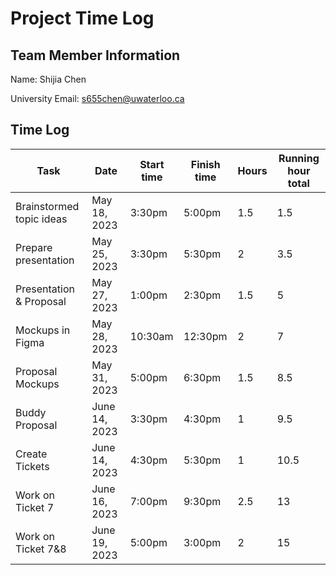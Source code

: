 # Project Time Log

## Team Member Information

Name: Shijia Chen

University Email: <s655chen@uwaterloo.ca>

## Time Log

| Task                     | Date          | Start time | Finish time | Hours | Running hour total |
| ------------------------ | ------------- | ---------- | ----------- | ----- | ------------------ |
| Brainstormed topic ideas | May 18, 2023  | 3:30pm     | 5:00pm      | 1.5   | 1.5                |
| Prepare presentation     | May 25, 2023  | 3:30pm     | 5:30pm      | 2     | 3.5                |
| Presentation & Proposal  | May 27, 2023  | 1:00pm     | 2:30pm      | 1.5   | 5                  |
| Mockups in Figma         | May 28, 2023  | 10:30am    | 12:30pm     | 2     | 7                  |
| Proposal Mockups         | May 31, 2023  | 5:00pm     |  6:30pm     | 1.5   | 8.5                |
| Buddy Proposal           | June 14, 2023 | 3:30pm     |  4:30pm     | 1     | 9.5                |
| Create Tickets           | June 14, 2023 | 4:30pm     |  5:30pm     | 1     | 10.5               |
| Work on Ticket 7         | June 16, 2023 | 7:00pm     |  9:30pm     | 2.5   | 13                 |
| Work on Ticket 7&8       | June 19, 2023 | 5:00pm     |  3:00pm     | 2     | 15                 |
